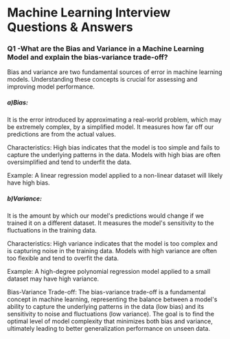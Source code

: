 # Machine Learning Interview Questions & Answers

### Q1 -What are the Bias and Variance in a Machine Learning Model and explain the bias-variance trade-off?
Bias and variance are two fundamental sources of error in machine learning models. Understanding these concepts is crucial for assessing and improving model performance.

##### a)Bias:
It is the error introduced by approximating a real-world problem, which may be extremely complex, by a simplified model. It measures how far off our predictions are from the actual values.

Characteristics:
High bias indicates that the model is too simple and fails to capture the underlying patterns in the data.
Models with high bias are often oversimplified and tend to underfit the data.

Example:
A linear regression model applied to a non-linear dataset will likely have high bias.

##### b)Variance:
It is the amount by which our model's predictions would change if we trained it on a different dataset. It measures the model's sensitivity to the fluctuations in the training data.

Characteristics:
High variance indicates that the model is too complex and is capturing noise in the training data.
Models with high variance are often too flexible and tend to overfit the data.

Example:
A high-degree polynomial regression model applied to a small dataset may have high variance.

Bias-Variance Trade-off:
The bias-variance trade-off is a fundamental concept in machine learning, representing the balance between a model's ability to capture the underlying patterns in the data (low bias) and its sensitivity to noise and fluctuations (low variance). The goal is to find the optimal level of model complexity that minimizes both bias and variance, ultimately leading to better generalization performance on unseen data.
